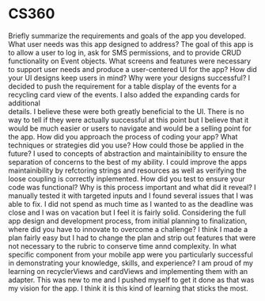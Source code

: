 # CS360

Briefly summarize the requirements and goals of the app you developed. What user needs was this app designed to address?
  The goal of this app is to allow a user to log in, ask for SMS permissions, and to provide CRUD functionality on Event objects.
What screens and features were necessary to support user needs and produce a user-centered UI for the app? How did your UI designs keep users in mind? Why were your designs successful?
  I decided to push the requirement for a table display of the events for a recycling card view of the events. I also added the expanding cards for additional     
  details. I believe these were both greatly beneficial to the UI. There is no way to tell if they were actually successful at this point but I believe that it would 
  be much easier or users to navigate and would be a selling point for the app.
How did you approach the process of coding your app? What techniques or strategies did you use? How could those be applied in the future?
  I used to concepts of abstraction and maintainibility to ensure the separation of concerns to the best of my ability. I could improve the apps maintainibility by 
  refctoring strings and resources as well as verifying the loose coupling is correctly inplemented.
How did you test to ensure your code was functional? Why is this process important and what did it reveal?
  I manually tested it with targeted inputs and I found several issues that I was able to fix. I did not spend as much time as I wanted to as the deadline was close 
  and I was on vacation but I feel it is fairly solid.
Considering the full app design and development process, from initial planning to finalization, where did you have to innovate to overcome a challenge?
  I think I made a plan fairly easy but I had to change the plan and strip out features that were not necessary to the rubric to conserve time annd complexity.
In what specific component from your mobile app were you particularly successful in demonstrating your knowledge, skills, and experience?
  I am proud of my learning on recyclerViews and cardViews and implementing them with an adapter. This was new to me and I pushed myself to get it done as that was 
  my vision for the app. I think it is this kind of learning that sticks the most.
